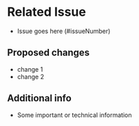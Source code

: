 # Related Issue
- Issue goes here (#issueNumber)

## Proposed changes
- change 1
- change 2

## Additional info
- Some important or technical information
